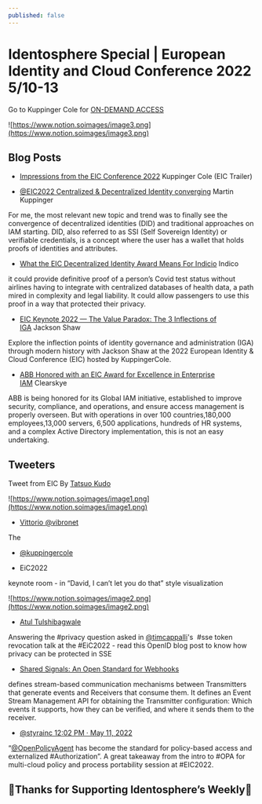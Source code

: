 ```yaml
---
published: false
---
```


# Identosphere Special | European Identity and Cloud Conference 2022 5/10-13

Go to Kuppinger Cole for [ON-DEMAND ACCESS](https://www.kuppingercole.com/book/eic2022)

![https://www.notion.soimages/image3.png](https://www.notion.soimages/image3.png)

## Blog Posts

* [Impressions from the EIC Conference 2022](https://www.kuppingercole.com/watch/eic2022-impressions) Kuppinger Cole (EIC Trailer)

* [@EIC2022 Centralized & Decentralized Identity converging](https://www.linkedin.com/pulse/eic2022-centralized-decentralized-identity-converging-kuppinger/) Martin Kuppinger

For me, the most relevant new topic and trend was to finally see the convergence of decentralized identities (DID) and traditional approaches on IAM starting. DID, also referred to as SSI (Self Sovereign Identity) or verifiable credentials, is a concept where the user has a wallet that holds proofs of identities and attributes.


* [What the EIC Decentralized Identity Award Means For Indicio](https://indicio.tech/what-the-eic-decentralized-identity-award-means-for-indicio/) Indico

it could provide definitive proof of a person’s Covid test status without airlines having to integrate with centralized databases of health data, a path mired in complexity and legal liability. It could allow passengers to use this proof in a way that protected their privacy.

* [EIC Keynote 2022 — The Value Paradox: The 3 Inflections of IGA](https://www.youtube.com/watch?v%3DejA_YoyhrBg) Jackson Shaw

Explore the inflection points of identity governance and administration (IGA) through modern history with Jackson Shaw at the 2022 European Identity & Cloud Conference (EIC) hosted by KuppingerCole.

* [ABB Honored with an EIC Award for Excellence in Enterprise IAM](https://blog.clearskye.com/abb-honored-with-an-eic-award-for-excellence-in-enterprise-iam) Clearskye

ABB is being honored for its Global IAM initiative, established to improve security, compliance, and operations, and ensure access management is properly overseen. But with operations in over 100 countries,180,000 employees,13,000 servers, 6,500 applications, hundreds of HR systems, and a complex Active Directory implementation, this is not an easy undertaking.




## Tweeters

Tweet from EIC By [Tatsuo Kudo](https://twitter.com/tkudos/status/1525039878911713282)

![https://www.notion.soimages/image1.png](https://www.notion.soimages/image1.png)

* [Vittorio @vibronet](https://twitter.com/vibronet/status/1523948063697551362)

The

* [@kuppingercole](https://twitter.com/kuppingercole)

* EiC2022

keynote room - in “David, I can’t let you do that” style visualization

![https://www.notion.soimages/image2.png](https://www.notion.soimages/image2.png)

* [Atul Tulshibagwale](https://twitter.com/zirotrust/status/1523944752516845573)

Answering the #privacy question asked in [@timcappalli](https://twitter.com/timcappalli)'s  #sse token revocation talk at the #EiC2022 - read this OpenID blog post to know how privacy can be protected in SSE

* [Shared Signals: An Open Standard for Webhooks](https://openid.net/2021/08/24/shared-signals-an-open-standard-for-webhooks/)

defines stream-based communication mechanisms between Transmitters that generate events and Receivers that consume them. It defines an Event Stream Management API for obtaining the Transmitter configuration: Which events it supports, how they can be verified, and where it sends them to the receiver.

* [@styrainc 12:02 PM · May 11, 2022](https://twitter.com/styrainc/status/1524419573096800257)

“[@OpenPolicyAgent](https://twitter.com/OpenPolicyAgent) has become the standard for policy-based access and externalized #Authorization”. A great takeaway from the intro to #OPA for multi-cloud policy and process portability session at #EIC2022.

## 🎉Thanks for Supporting Identosphere’s Weekly🎉
